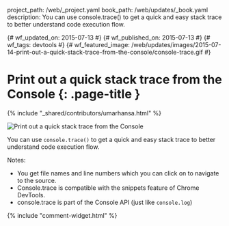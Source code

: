 project_path: /web/_project.yaml
book_path: /web/updates/_book.yaml
description: You can use console.trace() to get a quick and easy stack trace to better understand code execution flow.

{# wf_updated_on: 2015-07-13 #}
{# wf_published_on: 2015-07-13 #}
{# wf_tags: devtools #}
{# wf_featured_image: /web/updates/images/2015-07-14-print-out-a-quick-stack-trace-from-the-console/console-trace.gif #}

# Print out a quick stack trace from the Console {: .page-title }

{% include "_shared/contributors/umarhansa.html" %}


<img src="/web/updates/images/2015-07-14-print-out-a-quick-stack-trace-from-the-console/console-trace.gif" alt="Print out a quick stack trace from the Console">

You can use <code>console.trace()</code> to get a quick and easy stack trace to better understand code execution flow.


Notes:

<ul>
<li>You get file names and line numbers which you can click on to navigate to the source.</li>
<li>Console.trace is compatible with the snippets feature of Chrome DevTools.</li>
<li>console.trace is part of the Console API (just like <code>console.log</code>)</li>
</ul>


{% include "comment-widget.html" %}
